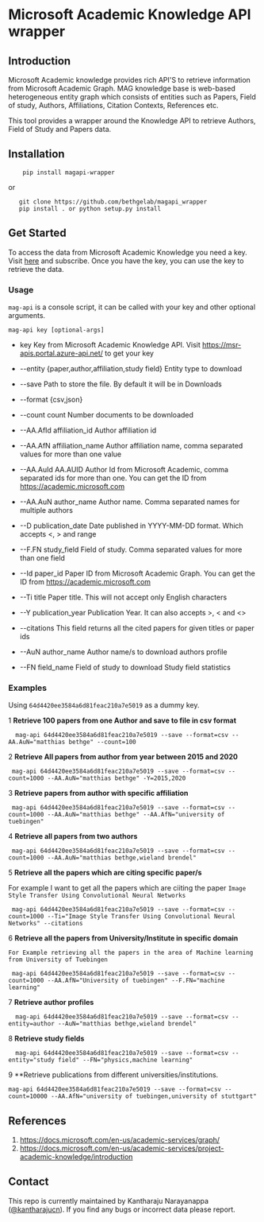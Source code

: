 
# Microsoft Academic Knowledge API wrapper

## Introduction

Microsoft Academic knowledge provides rich API'S to retrieve information from 
Microsoft Academic Graph. MAG knowledge base is web-based heterogeneous entity graph which consists of entities such as Papers, 
Field of study, Authors, Affiliations, Citation Contexts, References etc.

This tool provides a wrapper around the Knowledge API to retrieve Authors, Field of Study and Papers data.


## Installation

```
    pip install magapi-wrapper
```

or 

```
   git clone https://github.com/bethgelab/magapi_wrapper
   pip install . or python setup.py install
```



## Get Started

To access the data from Microsoft Academic Knowledge you need a key. Visit [here](https://msr-apis.portal.azure-api.net/) and subscribe.
Once you have the key, you can use the key to retrieve the data.

### Usage

`mag-api` is a console script, it can be called with your key and other optional arguments.

`mag-api key [optional-args]` 



*  key                   Key from Microsoft Academic Knowledge API. Visit
                        https://msr-apis.portal.azure-api.net/ to get your key


*  --entity {paper,author,affiliation,study field}
                        Entity type to download
*  --save                Path to store the file. By default it will be in
                        Downloads
*  --format {csv,json}
*  --count count         Number documents to be downloaded
*  --AA.AfId affiliation_id
                        Author affiliation id
*  --AA.AfN affiliation_name
                        Author affiliation name, comma separated values for
                        more than one value
*  --AA.AuId AA.AUID     Author Id from Microsoft Academic, comma separated ids
                        for more than one. You can get the ID from
                        https://academic.microsoft.com
*  --AA.AuN author_name  Author name. Comma separated names for multiple
                        authors
*  --D publication_date  Date published in YYYY-MM-DD format. Which accepts <,
                        > and range
*  --F.FN study_field    Field of study. Comma separated values for more than
                        one field
*  --Id paper_id         Paper ID from Microsoft Academic Graph. You can get
                        the ID from https://academic.microsoft.com
*  --Ti title            Paper title. This will not accept only English
                        characters
*  --Y publication_year  Publication Year. It can also accepts >, < and <>
*  --citations           This field returns all the cited papers for given
                        titles or paper ids
*  --AuN author_name     Author name/s to download authors profile
*  --FN field_name       Field of study to download Study field statistics


### Examples

Using `64d4420ee3584a6d81feac210a7e5019` as a dummy key.  

1 **Retrieve 100 papers from one Author and save to file in csv format**

 ```
   mag-api 64d4420ee3584a6d81feac210a7e5019 --save --format=csv --AA.AuN="matthias bethge" --count=100

 ```
2 **Retrieve All papers from author from year between 2015 and 2020**

  ```
   mag-api 64d4420ee3584a6d81feac210a7e5019 --save --format=csv --count=1000 --AA.AuN="matthias bethge" -Y=2015,2020

  ```
3 **Retrieve papers from author with specific affiliation**
    
  ```
   mag-api 64d4420ee3584a6d81feac210a7e5019 --save --format=csv --count=1000 --AA.AuN="matthias bethge" --AA.AfN="university of tuebingen"

  ```
4 **Retrieve all papers from two authors**

  ```
   mag-api 64d4420ee3584a6d81feac210a7e5019 --save --format=csv --count=1000 --AA.AuN="matthias bethge,wieland brendel"

  ```
5 **Retrieve all the papers which are citing specific paper/s**

For example I want to get all the papers which are ciiting the paper `Image Style Transfer Using Convolutional Neural Networks`

  ```
   mag-api 64d4420ee3584a6d81feac210a7e5019 --save --format=csv --count=1000 --Ti="Image Style Transfer Using Convolutional Neural Networks" --citations

  ```

6 **Retrieve all the papers from University/Institute in specific domain**

    For Example retrieving all the papers in the area of Machine learning from University of Tuebingen


  ```
   mag-api 64d4420ee3584a6d81feac210a7e5019 --save --format=csv --count=1000 --AA.AfN="University of tuebingen" --F.FN="machine learning"

  ```
7 **Retrieve author profiles**

  ```
    mag-api 64d4420ee3584a6d81feac210a7e5019 --save --format=csv --entity=author --AuN="matthias bethge,wieland brendel"
  ```
   
8 **Retrieve study fields**

  ```
    mag-api 64d4420ee3584a6d81feac210a7e5019 --save --format=csv --entity="study field" --FN="physics,machine learning"
  ```

9 **Retrieve publications from different universities/institutions.

```
mag-api 64d4420ee3584a6d81feac210a7e5019 --save --format=csv --count=10000 --AA.AfN="university of tuebingen,university of stuttgart"

```

## References
1. https://docs.microsoft.com/en-us/academic-services/graph/
2. https://docs.microsoft.com/en-us/academic-services/project-academic-knowledge/introduction


## Contact

This repo is currently maintained by Kantharaju Narayanappa ([@kantharajucn](http://github.com/kantharaju)).
If you find any bugs or incorrect data please report.
